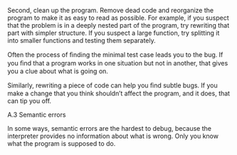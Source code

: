 Second, clean up the program. Remove dead code and reorganize the program to make it as easy to read as possible. For example, if you suspect that the problem is in a deeply nested part of the program, try rewriting that part with simpler structure. If you suspect a large function, try splitting it into smaller functions and testing them separately.

Often the process of ﬁnding the minimal test case leads you to the bug. If you ﬁnd that a program works in one situation but not in another, that gives you a clue about what is going on.

Similarly, rewriting a piece of code can help you ﬁnd subtle bugs. If you make a change that you think shouldn’t affect the program, and it does, that can tip you off.

A.3 Semantic errors

In some ways, semantic errors are the hardest to debug, because the interpreter provides no information about what is wrong. Only you know what the program is supposed to do.